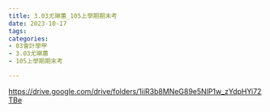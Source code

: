 ```yaml
---
title: 3.03尤琳蕙_105上學期期末考
date: 2023-10-17
tags: 
categories:
- 03會計學甲
- 3.03尤琳蕙
- 105上學期期末考

---
```

https://drive.google.com/drive/folders/1iiR3b8MNeG89e5NlP1w_zYdpHYi72TBe
